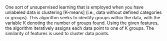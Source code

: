 One sort of unsupervised learning that is employed when you have unlabeled data is clustering [K-means] (i.e., data without defined categories or groups). This algorithm seeks to identify groups within the data, with the variable K denoting the number of groups found. Using the given features, the algorithm iteratively assigns each data point to one of K groups. The similarity of features is used to cluster data points.